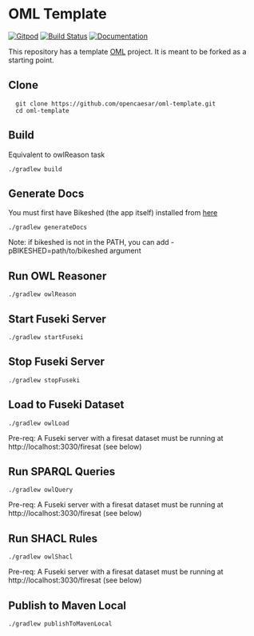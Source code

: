 # OML Template

[![Gitpod](https://img.shields.io/badge/gitpod-open-blue?logo=gitpod)](https://gitpod.io/#https://github.com/opencaesar/oml-template) 
[![Build Status](https://travis-ci.org/opencaesar/oml-template.svg?branch=master)](https://travis-ci.org/opencaesar/oml-template)
[![Documentation](https://img.shields.io/badge/Documentation-HTML-orange)](https://opencaesar.github.io/oml-template/) 

This repository has a template [OML](https://github.com/opencaesar/oml) project. It is meant to be forked as a starting point.

## Clone
```
  git clone https://github.com/opencaesar/oml-template.git
  cd oml-template
```

## Build
Equivalent to owlReason task
```
./gradlew build
```

## Generate Docs
You must first have Bikeshed (the app itself) installed from [here](https://tabatkins.github.io/bikeshed/#install-final)
```
./gradlew generateDocs
```
Note: if bikeshed is not in the PATH, you can add -pBIKESHED=path/to/bikeshed argument

## Run OWL Reasoner
```
./gradlew owlReason
```

## Start Fuseki Server
```
./gradlew startFuseki
```

## Stop Fuseki Server
```
./gradlew stopFuseki
```

## Load to Fuseki Dataset
```
./gradlew owlLoad
```
Pre-req: A Fuseki server with a firesat dataset must be running at http://localhost:3030/firesat (see below)  

## Run SPARQL Queries
```
./gradlew owlQuery
```
Pre-req: A Fuseki server with a firesat dataset must be running at http://localhost:3030/firesat (see below)  

## Run SHACL Rules
```
./gradlew owlShacl
```
Pre-req: A Fuseki server with a firesat dataset must be running at http://localhost:3030/firesat (see below) 

## Publish to Maven Local
```
./gradlew publishToMavenLocal
```
